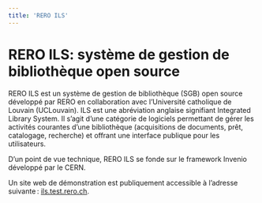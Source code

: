 ```yaml
---
title: 'RERO ILS'
---
```


# RERO ILS: système de gestion de bibliothèque open source

RERO ILS est un système de gestion de bibliothèque (SGB) open source développé par RERO en collaboration avec l’Université catholique de Louvain (UCLouvain). ILS est une abréviation anglaise signifiant Integrated Library System. Il s’agit d’une catégorie de logiciels permettant de gérer les activités courantes d’une bibliothèque (acquisitions de documents, prêt, catalogage, recherche) et offrant une interface publique pour les utilisateurs.

D’un point de vue technique, RERO ILS se fonde sur le framework Invenio développé par le CERN.

Un site web de démonstration est publiquement accessible à l’adresse suivante : [ils.test.rero.ch](https://ils.test.rero.ch).

